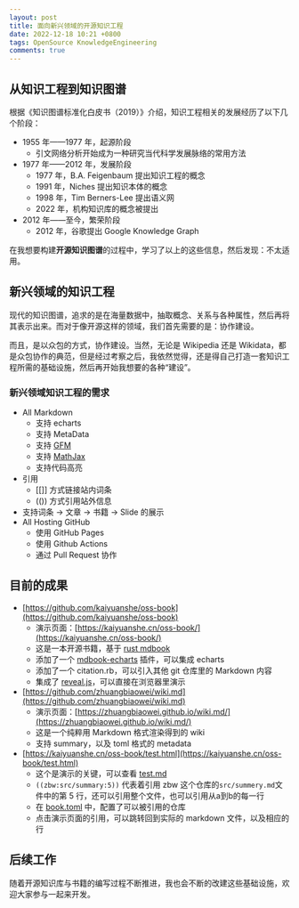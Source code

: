```yaml
---
layout: post
title: 面向新兴领域的开源知识工程
date: 2022-12-18 10:21 +0800
tags: OpenSource KnowledgeEngineering
comments: true
---
```


## 从知识工程到知识图谱

根据《知识图谱标准化白皮书（2019）》介绍，知识工程相关的发展经历了以下几个阶段：

* 1955 年——1977 年，起源阶段
    * 引文网络分析开始成为一种研究当代科学发展脉络的常用方法
* 1977 年——2012 年，发展阶段
    * 1977 年，B.A. Feigenbaum 提出知识工程的概念
    * 1991 年，Niches 提出知识本体的概念
    * 1998 年，Tim Berners-Lee 提出语义网
    * 2022 年，机构知识库的概念被提出
* 2012 年——至今，繁荣阶段
    * 2012 年，谷歌提出 Google Knowledge Graph

在我想要构建**开源知识图谱**的过程中，学习了以上的这些信息，然后发现：不太适用。

## 新兴领域的知识工程

现代的知识图谱，追求的是在海量数据中，抽取概念、关系与各种属性，然后再将其表示出来。而对于像开源这样的领域，我们首先需要的是：协作建设。

而且，是以众包的方式，协作建设。当然，无论是 Wikipedia 还是 Wikidata，都是众包协作的典范，但是经过考察之后，我依然觉得，还是得自己打造一套知识工程所需的基础设施，然后再开始我想要的各种“建设”。

### 新兴领域知识工程的需求

* All Markdown
    * 支持 echarts
    * 支持 MetaData
    * 支持 [GFM](https://github.github.com/gfm/)
    * 支持 [MathJax](https://www.mathjax.org/)
    * 支持代码高亮
* 引用
    * [[]] 方式链接站内词条
    * (()) 方式引用站外信息
* 支持词条 -> 文章 -> 书籍 -> Slide 的展示
* All Hosting GitHub
    * 使用 GitHub Pages
    * 使用 Github Actions
    * 通过 Pull Request 协作

## 目前的成果

* [https://github.com/kaiyuanshe/oss-book](https://github.com/kaiyuanshe/oss-book)
    * 演示页面：[https://kaiyuanshe.cn/oss-book/](https://kaiyuanshe.cn/oss-book/)
    * 这是一本开源书籍，基于 [rust mdbook](https://github.com/rust-lang/mdBook)
    * 添加了一个 [mdbook-echarts](https://github.com/zhuangbiaowei/mdbook-echarts) 插件，可以集成 echarts
    * 添加了一个 citation.rb，可以引入其他 git 仓库里的 Markdown 内容
    * 集成了 [reveal.js](https://revealjs.com/)，可以直接在浏览器里演示
* [https://github.com/zhuangbiaowei/wiki.md](https://github.com/zhuangbiaowei/wiki.md)
    * 演示页面：[https://zhuangbiaowei.github.io/wiki.md/](https://zhuangbiaowei.github.io/wiki.md/)
    * 这是一个纯粹用 Markdown 格式渲染得到的 wiki
    * 支持 summary，以及 toml 格式的 metadata
* [https://kaiyuanshe.cn/oss-book/test.html](https://kaiyuanshe.cn/oss-book/test.html)
    * 这个是演示的关键，可以查看 [test.md](https://github.com/kaiyuanshe/oss-book/blob/main/src/test.md?plain=1)
    * ```((zbw:src/summary:5))``` 代表着引用 zbw 这个仓库的```src/summery.md```文件中的第 5 行，还可以引用整个文件，也可以引用从a到b的每一行
    * 在 [book.toml](https://github.com/kaiyuanshe/oss-book/blob/main/book.toml) 中，配置了可以被引用的仓库
    * 点击演示页面的引用，可以跳转回到实际的 markdown 文件，以及相应的行

## 后续工作

随着开源知识库与书籍的编写过程不断推进，我也会不断的改建这些基础设施，欢迎大家参与一起来开发。